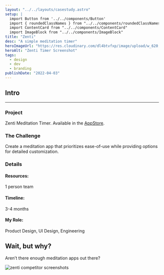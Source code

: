 ```yaml
---
layout: "../../layouts/casestudy.astro"
setup: |
  import Button from '../../components/Button'
  import { roundedClassNames } from "../../components/roundedClassNames"
  import ContentCard from "../../components/ContentCard"
  import ImageBlock from "../../components/ImageBlock"
title: "Zenti"
desc: "A simple meditation timer"
heroImageUrl: "https://res.cloudinary.com/dl4btvfxp/image/upload/w_620,dpr_2/v1648307444/zenti/zenti_20220326-110728_gmtkj9.jpg"
heroAlt: "Zenti Timer Screenshot"
tags:
  - design
  - dev
  - branding
publishDate: "2022-04-03"
---
```


<div class="mx-auto w-full max-w-[1182px]">
  <ImageBlock
    src="https://res.cloudinary.com/dl4btvfxp/image/upload/v1656172934/zenti/zenti-hero-20220625-115844_anxfhr.jpg"
    alt="zenti app hero image"
    className="aspect-4/3"
  />
</div>

<ContentCard id="intro">
  <h2 class="mt-0">Intro</h2>
  <hr class="border-gray-300" />
  <h3>Project</h3>
  <p>
    Zenti Meditation Timer. Available in the <a class="text-sky-500 underline hover:text-sky-600" href="https://apps.apple.com/us/app/zenti-meditation-timer/id1587887322">AppStore</a>.
  </p>

  <h3>The Challenge</h3>
  <p>
    Create a meditation app that prioritizes ease-of-use while providing options for detailed customization.
  </p>

  <h3>Details</h3>
  <div
    class="flex flex-col gap-8 rounded-b-lg bg-gray-100 p-32 sm:grid sm:gap-16 sm:rounded-b-2xl"
    style={{ gridTemplateColumns: "auto auto" }}
  >
    <h4>Resources:</h4>
    <div class="space-y-8">
      <p>1 person team</p>
    </div>
    <h4>Timeline:</h4>
    <p>3-4 months</p>
    <h4>My Role:</h4>
    <p>Product Design, UI Design, Engineering</p>
  </div>
</ContentCard>

<div class=`mx-auto w-full max-w-[1182px] ${roundedClassNames} bg-gray-700 bg-opacity-70 border border-gray-600 text-center pt-64 lg:pt-128 px-32`>

<h2 class="text-3xl font-bold text-white">Wait, but why?</h2>
<p class="text-gray-500 font-light text-lg pt-8 pb-32 lg:pb-64">Aren’t there enough meditation apps out&nbsp;there?</p>

<img src="https://res.cloudinary.com/dl4btvfxp/image/upload/v1656174108/zenti/zenti-competitors-20220625-113818_twshgs.png" alt="zenti competitor screenshots" class="aspect-[10/3]" />

</div>
